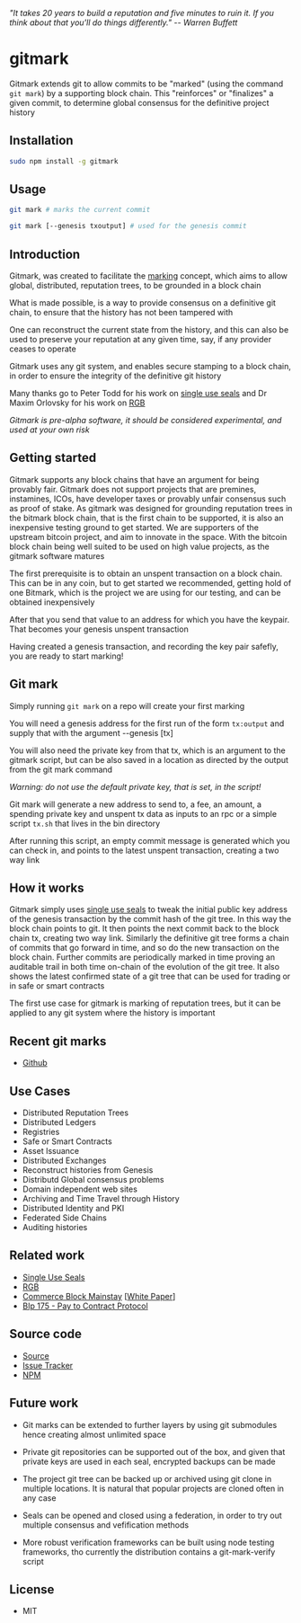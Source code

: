 _"It takes 20 years to build a reputation and five minutes to ruin it. If you think about that you'll do things differently." -- Warren Buffett_

# gitmark

Gitmark extends git to allow commits to be "marked" (using the command `git mark`) by a supporting block chain. This "reinforces" or "finalizes" a given commit, to determine global consensus for the definitive project history

## Installation

```sh
sudo npm install -g gitmark
```

## Usage

```bash
git mark # marks the current commit

git mark [--genesis txoutput] # used for the genesis commit
```

## Introduction

Gitmark, was created to facilitate the [marking](https://github.com/project-bitmark/marking/wiki) concept, which aims to allow global, distributed, reputation trees, to be grounded in a block chain

What is made possible, is a way to provide consensus on a definitive git chain, to ensure that the history has not been tampered with

One can reconstruct the current state from the history, and this can also be used to preserve your reputation at any given time, say, if any provider ceases to operate

Gitmark uses any git system, and enables secure stamping to a block chain, in order to ensure the integrity of the definitive git history

Many thanks go to Peter Todd for his work on [single use seals](https://petertodd.org/2017/scalable-single-use-seal-asset-transfer) and Dr Maxim Orlovsky for his work on [RGB](https://rgb-org.github.io/)

_Gitmark is pre-alpha software, it should be considered experimental, and used at your own risk_

## Getting started

Gitmark supports any block chains that have an argument for being provably fair. Gitmark does not support projects that are premines, instamines, ICOs, have developer taxes or provably unfair consensus such as proof of stake. As gitmark was designed for grounding reputation trees in the bitmark block chain, that is the first chain to be supported, it is also an inexpensive testing ground to get started. We are supporters of the upstream bitcoin project, and aim to innovate in the space. With the bitcoin block chain being well suited to be used on high value projects, as the gitmark software matures

The first prerequisite is to obtain an unspent transaction on a block chain. This can be in any coin, but to get started we recommended, getting hold of one Bitmark, which is the project we are using for our testing, and can be obtained inexpensively

After that you send that value to an address for which you have the keypair. That becomes your genesis unspent transaction

Having created a genesis transaction, and recording the key pair safefly, you are ready to start marking!

## Git mark

Simply running `git mark` on a repo will create your first marking

You will need a genesis address for the first run of the form `tx:output` and supply that with the argument --genesis [tx]

You will also need the private key from that tx, which is an argument to the gitmark script, but can be also saved in a location as directed by the output from the git mark command

_Warning: do not use the default private key, that is set, in the script!_

Git mark will generate a new address to send to, a fee, an amount, a spending private key and unspent tx data as inputs to an rpc or a simple script `tx.sh` that lives in the bin directory

After running this script, an empty commit message is generated which you can check in, and points to the latest unspent transaction, creating a two way link

## How it works

Gitmark simply uses [single use seals](https://petertodd.org/2017/scalable-single-use-seal-asset-transfer) to tweak the initial public key address of the genesis transaction by the commit hash of the git tree. In this way the block chain points to git. It then points the next commit back to the block chain tx, creating two way link. Similarly the definitive git tree forms a chain of commits that go forward in time, and so do the new transaction on the block chain. Further commits are periodically marked in time proving an auditable trail in both time on-chain of the evolution of the git tree. It also shows the latest confirmed state of a git tree that can be used for trading or in safe or smart contracts

The first use case for gitmark is marking of reputation trees, but it can be applied to any git system where the history is important

## Recent git marks

- [Github](https://github.com/search?o=desc&q=%22gitmark+%22&s=committer-date&type=Commits)

## Use Cases

- Distributed Reputation Trees
- Distributed Ledgers
- Registries
- Safe or Smart Contracts
- Asset Issuance
- Distributed Exchanges
- Reconstruct histories from Genesis
- Distributd Global consensus problems
- Domain independent web sites
- Archiving and Time Travel through History
- Distributed Identity and PKI
- Federated Side Chains
- Auditing histories

## Related work

- [Single Use Seals](https://petertodd.org/2017/scalable-single-use-seal-asset-transfer)
- [RGB](https://rgb-org.github.io/)
- [Commerce Block Mainstay](https://www.commerceblock.com/mainstay/) [[White Paper](https://cloudflare-ipfs.com/ipns/ipfs.commerceblock.com/commerceblock-whitepaper-mainstay.pdf)]
- [BIp 175 - Pay to Contract Protocol](https://github.com/bitcoin/bips/blob/master/bip-0175.mediawiki)

## Source code

- [Source](https://github.com/solidpayorg/gitmark)
- [Issue Tracker](https://github.com/solidpayorg/gitmark/issues)
- [NPM](https://www.npmjs.com/package/gitmark)

## Future work

- Git marks can be extended to further layers by using git submodules hence creating almost unlimited space

- Private git repositories can be supported out of the box, and given that private keys are used in each seal, encrypted backups can be made

- The project git tree can be backed up or archived using git clone in multiple locations. It is natural that popular projects are cloned often in any case

- Seals can be opened and closed using a federation, in order to try out multiple consensus and vefification methods

- More robust verification frameworks can be built using node testing frameworks, tho currently the distribution contains a git-mark-verify script

## License

- MIT
